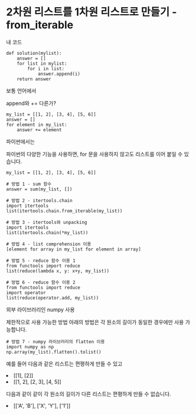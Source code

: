 # 2차원 리스트를 1차원 리스트로 만들기 - from_iterable

내 코드

````
def solution(mylist):
    answer = []
    for list in mylist:
        for i in list:
            answer.append(i)
    return answer
````

보통 언어에서

append와 += 다른가?

````
my_list = [[1, 2], [3, 4], [5, 6]]
answer = []
for element in my_list:
    answer += element
````

파이썬에서는

파이썬의 다양한 기능을 사용하면, for 문을 사용하지 않고도 리스트를 이어 붙일 수 있습니다.

````
my_list = [[1, 2], [3, 4], [5, 6]]

# 방법 1 - sum 함수
answer = sum(my_list, [])

# 방법 2 - itertools.chain
import itertools
list(itertools.chain.from_iterable(my_list))

# 방법 3 - itertools와 unpacking
import itertools
list(itertools.chain(*my_list))

# 방법 4 - list comprehension 이용
[element for array in my_list for element in array]

# 방법 5 - reduce 함수 이용 1
from functools import reduce
list(reduce(lambda x, y: x+y, my_list))

# 방법 6 - reduce 함수 이용 2
from functools import reduce
import operator
list(reduce(operator.add, my_list))
````



외부 라이브러리인 numpy 사용

제한적으로 사용 가능한 방법
아래의 방법은 각 원소의 길이가 동일한 경우에만 사용 가능합니다.
````
# 방법 7 - numpy 라이브러리의 flatten 이용
import numpy as np
np.array(my_list).flatten().tolist()
````

예를 들어 다음과 같은 리스트는 편평하게 만들 수 있고

<li>[[1], [2]]
<li>[[1, 2], [2, 3], [4, 5]]

다음과 같이 같이 각 원소의 길이가 다른 리스트는 편평하게 만들 수 없습니다.

<li>[['A', 'B'], ['X', 'Y'], ['1']]
